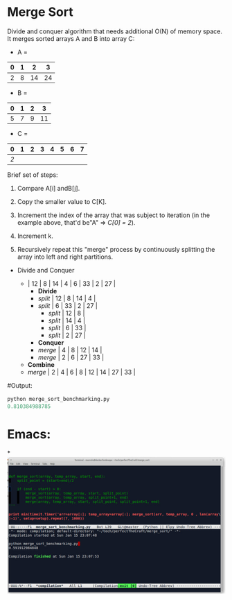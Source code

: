 # Merge Sort

Divide and conquer algorithm that needs additional O(N) of memory space.
It merges sorted arrays A and B into array C:

  * A =
  
  |  0  |  1  |  2  |  3  |
  | --- | --- | --- | --- |
  |  2  |  8  |  14 |  24 |
  
  * B = 
  
  |  0  |  1  |  2  |  3  |
  | --- | --- | --- | --- |
  |  5  |  7  |  9  |  11 |

  * C = 
  
  |  0  |  1  |  2  |  3  |  4  |  5  |  6  |  7  | 
  | --- | --- | --- | --- | --- | --- | --- | --- |
  | *2* |     |     |     |     |     |     |     |


Brief set of steps:

1. Compare A[i] andB[j].

2. Copy the smaller value to C[K].

3. Increment the index of the array that was subject to iteration (in the example above, that'd be"A" => *C[0] = 2*).

4. Increment k.

5. Recursively repeat this "merge" process by continuously splitting the array into left and right partitions.


* Divide and Conquer

  * | 12 | 8 | 14 | 4 | 6 | 33 | 2 | 27 |
    * **Divide**
    * *split* | 12 | 8  | 14 | 4  |
	* *split* | 6  | 33 | 2  | 27 |
 	  * *split* | 12 | 8  |
  	  * *split* | 14 | 4  |
	  * *split* | 6  | 33 |
	  * *split* | 2  | 27 |
	* **Conquer**
    * *merge* | 4  | 8  | 12 | 14 |
	* *merge* | 2  | 6  | 27 | 33 |
  * **Combine**
  * *merge* | 2 | 4 | 6 | 8 | 12 | 14 | 27 | 33 |

#Output:

  ```python
  python merge_sort_benchmarking.py 
  0.810384988785
 ```

# Emacs:
  *![merge_emacs](merge_emacs.jpg)
